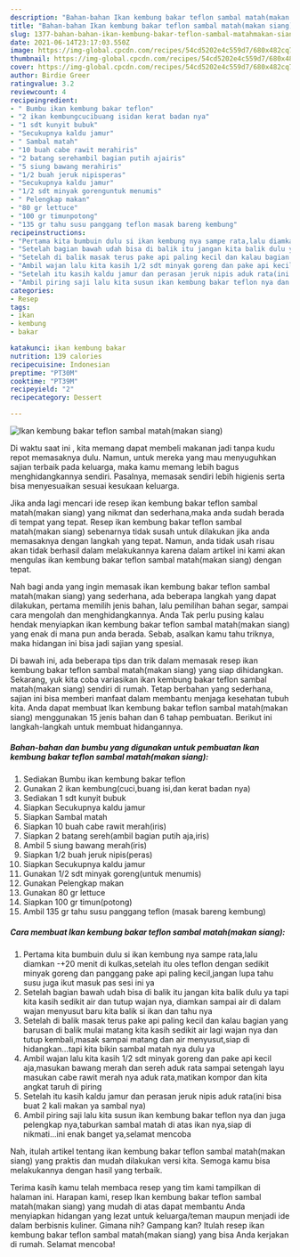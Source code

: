 ```yaml
---
description: "Bahan-bahan Ikan kembung bakar teflon sambal matah(makan siang) yang lezat dan Mudah Dibuat"
title: "Bahan-bahan Ikan kembung bakar teflon sambal matah(makan siang) yang lezat dan Mudah Dibuat"
slug: 1377-bahan-bahan-ikan-kembung-bakar-teflon-sambal-matahmakan-siang-yang-lezat-dan-mudah-dibuat
date: 2021-06-14T23:17:03.550Z
image: https://img-global.cpcdn.com/recipes/54cd5202e4c559d7/680x482cq70/ikan-kembung-bakar-teflon-sambal-matahmakan-siang-foto-resep-utama.jpg
thumbnail: https://img-global.cpcdn.com/recipes/54cd5202e4c559d7/680x482cq70/ikan-kembung-bakar-teflon-sambal-matahmakan-siang-foto-resep-utama.jpg
cover: https://img-global.cpcdn.com/recipes/54cd5202e4c559d7/680x482cq70/ikan-kembung-bakar-teflon-sambal-matahmakan-siang-foto-resep-utama.jpg
author: Birdie Greer
ratingvalue: 3.2
reviewcount: 4
recipeingredient:
- " Bumbu ikan kembung bakar teflon"
- "2 ikan kembungcucibuang isidan kerat badan nya"
- "1 sdt kunyit bubuk"
- "Secukupnya kaldu jamur"
- " Sambal matah"
- "10 buah cabe rawit merahiris"
- "2 batang serehambil bagian putih ajairis"
- "5 siung bawang merahiris"
- "1/2 buah jeruk nipisperas"
- "Secukupnya kaldu jamur"
- "1/2 sdt minyak gorenguntuk menumis"
- " Pelengkap makan"
- "80 gr lettuce"
- "100 gr timunpotong"
- "135 gr tahu susu panggang teflon masak bareng kembung"
recipeinstructions:
- "Pertama kita bumbuin dulu si ikan kembung nya sampe rata,lalu diamkan -+20 menit di kulkas,setelah itu oles teflon dengan sedikit minyak goreng dan panggang pake api paling kecil,jangan lupa tahu susu juga ikut masuk pas sesi ini ya"
- "Setelah bagian bawah udah bisa di balik itu jangan kita balik dulu ya tapi kita kasih sedikit air dan tutup wajan nya, diamkan sampai air di dalam wajan menyusut baru kita balik si ikan dan tahu nya"
- "Setelah di balik masak terus pake api paling kecil dan kalau bagian yang barusan di balik mulai matang kita kasih sedikit air lagi wajan nya dan tutup kembali,masak sampai matang dan air menyusut,siap di hidangkan...tapi kita bikin sambal matah nya dulu ya"
- "Ambil wajan lalu kita kasih 1/2 sdt minyak goreng dan pake api kecil aja,masukan bawang merah dan sereh aduk rata sampai setengah layu masukan cabe rawit merah nya aduk rata,matikan kompor dan kita angkat taruh di piring"
- "Setelah itu kasih kaldu jamur dan perasan jeruk nipis aduk rata(ini bisa buat 2 kali makan ya sambal nya)"
- "Ambil piring saji lalu kita susun ikan kembung bakar teflon nya dan juga pelengkap nya,taburkan sambal matah di atas ikan nya,siap di nikmati...ini enak banget ya,selamat mencoba"
categories:
- Resep
tags:
- ikan
- kembung
- bakar

katakunci: ikan kembung bakar 
nutrition: 139 calories
recipecuisine: Indonesian
preptime: "PT30M"
cooktime: "PT39M"
recipeyield: "2"
recipecategory: Dessert

---
```



![Ikan kembung bakar teflon sambal matah(makan siang)](https://img-global.cpcdn.com/recipes/54cd5202e4c559d7/680x482cq70/ikan-kembung-bakar-teflon-sambal-matahmakan-siang-foto-resep-utama.jpg)

Di waktu  saat ini , kita memang dapat membeli makanan jadi tanpa kudu repot memasaknya dulu. Namun, untuk mereka yang mau menyuguhkan sajian terbaik pada keluarga, maka kamu memang lebih bagus menghidangkannya sendiri. Pasalnya, memasak sendiri lebih higienis serta bisa menyesuaikan sesuai kesukaan keluarga.

Jika anda lagi mencari ide resep ikan kembung bakar teflon sambal matah(makan siang) yang nikmat dan sederhana,maka anda sudah berada di tempat yang tepat. Resep ikan kembung bakar teflon sambal matah(makan siang)  sebenarnya tidak susah untuk dilakukan jika anda memasaknya dengan langkah yang tepat. Namun, anda tidak usah risau akan tidak berhasil dalam melakukannya 
karena dalam artikel ini kami akan mengulas ikan kembung bakar teflon sambal matah(makan siang) dengan tepat.  



Nah bagi anda yang ingin memasak ikan kembung bakar teflon sambal matah(makan siang) yang sederhana, ada beberapa langkah yang dapat dilakukan, pertama memilih jenis bahan, lalu pemilihan bahan segar, sampai cara mengolah dan menghidangkannya. Anda Tak perlu pusing kalau hendak menyiapkan ikan kembung bakar teflon sambal matah(makan siang) yang enak di mana pun anda berada. Sebab, asalkan kamu  tahu triknya, maka hidangan ini bisa jadi sajian yang spesial.

Di bawah ini, ada beberapa tips dan trik dalam memasak resep ikan kembung bakar teflon sambal matah(makan siang) yang siap dihidangkan. Sekarang, yuk kita coba variasikan ikan kembung bakar teflon sambal matah(makan siang) sendiri di rumah. Tetap berbahan yang sederhana, sajian ini bisa memberi manfaat dalam membantu menjaga kesehatan tubuh kita. Anda dapat membuat Ikan kembung bakar teflon sambal matah(makan siang) menggunakan 15 jenis bahan dan 6 tahap pembuatan. Berikut ini langkah-langkah untuk membuat hidangannya.

<!--inarticleads1-->

##### Bahan-bahan dan bumbu yang digunakan untuk pembuatan Ikan kembung bakar teflon sambal matah(makan siang):

1. Sediakan  Bumbu ikan kembung bakar teflon
1. Gunakan 2 ikan kembung(cuci,buang isi,dan kerat badan nya)
1. Sediakan 1 sdt kunyit bubuk
1. Siapkan Secukupnya kaldu jamur
1. Siapkan  Sambal matah
1. Siapkan 10 buah cabe rawit merah(iris)
1. Siapkan 2 batang sereh(ambil bagian putih aja,iris)
1. Ambil 5 siung bawang merah(iris)
1. Siapkan 1/2 buah jeruk nipis(peras)
1. Siapkan Secukupnya kaldu jamur
1. Gunakan 1/2 sdt minyak goreng(untuk menumis)
1. Gunakan  Pelengkap makan
1. Gunakan 80 gr lettuce
1. Siapkan 100 gr timun(potong)
1. Ambil 135 gr tahu susu panggang teflon (masak bareng kembung)




<!--inarticleads2-->

##### Cara membuat Ikan kembung bakar teflon sambal matah(makan siang):

1. Pertama kita bumbuin dulu si ikan kembung nya sampe rata,lalu diamkan -+20 menit di kulkas,setelah itu oles teflon dengan sedikit minyak goreng dan panggang pake api paling kecil,jangan lupa tahu susu juga ikut masuk pas sesi ini ya
1. Setelah bagian bawah udah bisa di balik itu jangan kita balik dulu ya tapi kita kasih sedikit air dan tutup wajan nya, diamkan sampai air di dalam wajan menyusut baru kita balik si ikan dan tahu nya
1. Setelah di balik masak terus pake api paling kecil dan kalau bagian yang barusan di balik mulai matang kita kasih sedikit air lagi wajan nya dan tutup kembali,masak sampai matang dan air menyusut,siap di hidangkan...tapi kita bikin sambal matah nya dulu ya
1. Ambil wajan lalu kita kasih 1/2 sdt minyak goreng dan pake api kecil aja,masukan bawang merah dan sereh aduk rata sampai setengah layu masukan cabe rawit merah nya aduk rata,matikan kompor dan kita angkat taruh di piring
1. Setelah itu kasih kaldu jamur dan perasan jeruk nipis aduk rata(ini bisa buat 2 kali makan ya sambal nya)
1. Ambil piring saji lalu kita susun ikan kembung bakar teflon nya dan juga pelengkap nya,taburkan sambal matah di atas ikan nya,siap di nikmati...ini enak banget ya,selamat mencoba




Nah, itulah artikel tentang  ikan kembung bakar teflon sambal matah(makan siang)  yang praktis dan mudah dilakukan versi kita. Semoga kamu bisa melakukannya dengan hasil yang terbaik. 

Terima kasih kamu telah membaca resep yang tim kami tampilkan di halaman ini. Harapan kami, resep  Ikan kembung bakar teflon sambal matah(makan siang) yang mudah di atas dapat membantu Anda menyiapkan hidangan yang lezat untuk keluarga/teman maupun menjadi ide dalam berbisnis kuliner. Gimana nih? Gampang kan? Itulah resep ikan kembung bakar teflon sambal matah(makan siang) yang bisa Anda kerjakan di rumah. Selamat mencoba!

